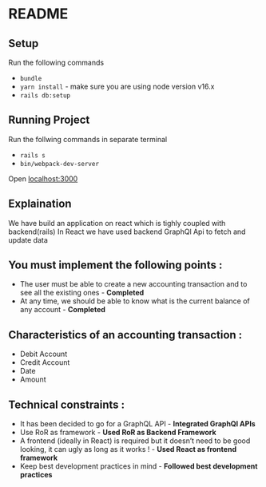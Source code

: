 # README

## Setup
  Run the following commands

 - `bundle`
 - `yarn install` - make sure you are using node version v16.x
 - `rails db:setup`

## Running Project

  Run the follwing commands in separate terminal

  - `rails s`
  - `bin/webpack-dev-server`

  Open [localhost:3000](http://localhost:3000)

## Explaination

  We have build an application on react which is tighly coupled with backend(rails)
  In React we have used backend GraphQl Api to fetch and update data

## You must implement the following points :
 - The user must be able to create a new accounting transaction and to see all the existing ones - **Completed**
 - At any time, we should be able to know what is the current balance of any account - **Completed**

## Characteristics of an accounting transaction :
 - Debit Account
 - Credit Account
 - Date
 - Amount

## Technical constraints :
 - It has been decided to go for a GraphQL API - **Integrated GraphQl APIs**
 - Use RoR as framework - **Used RoR as Backend Framework**
 - A frontend (ideally in React) is required but it doesn’t need to be good looking, it can ugly as long as it works ! - **Used React as frontend framework**
 - Keep best development practices in mind - **Followed best development practices**
